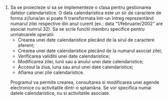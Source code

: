 <ol><li>Sa se proiecteze si sa se implementeze o clasa pentru gestionarea
datelor calendaristice. O data calendaristica este un sir de caractere de
forma zi/luna/an si poate fi transformata într-un întreg
reprezentând numarul zilei respective din anul curent (ex.: data
“1/februarie/2002” are asociat numrul 32). Sa se scrie functii membru
specifice pentru urmatoarele operatii:<br>
<ul>
  <li>Crearea unei date calendaristice plecând de la sirul de caractere aferent;</li>
  <li>Crearea unei date calendaristice plecând de la numarul asociat zilei;</li>
  <li>Verificarea validitii unei date calendaristice;</li>
  <li>Modificarea zilei, lunii sau a anului unei date calendaristice;</li>
  <li>Accesul la ziua, luna sau anul unei date calendaristice;</li>
  <li>Afiarea unei zile calendaristice.</li>
</ul>

Programul va permite crearea, consultarea si modificarea unei agende<br>
electronice cu activitatile dintr-o sptamâna. Se vor specifica numai datele
calendaristice, nu si activitatile asociate.<br> </li></ol>
